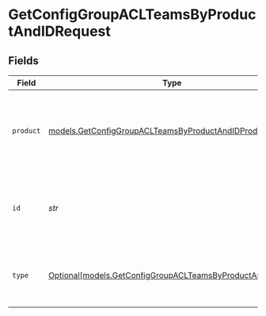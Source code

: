 # GetConfigGroupACLTeamsByProductAndIDRequest


## Fields

| Field                                                                                                              | Type                                                                                                               | Required                                                                                                           | Description                                                                                                        |
| ------------------------------------------------------------------------------------------------------------------ | ------------------------------------------------------------------------------------------------------------------ | ------------------------------------------------------------------------------------------------------------------ | ------------------------------------------------------------------------------------------------------------------ |
| `product`                                                                                                          | [models.GetConfigGroupACLTeamsByProductAndIDProduct](../models/getconfiggroupaclteamsbyproductandidproduct.md)     | :heavy_check_mark:                                                                                                 | Name of the Cribl product that contains the Worker Group or Edge Fleet.                                            |
| `id`                                                                                                               | *str*                                                                                                              | :heavy_check_mark:                                                                                                 | The <code>id</code> of the Worker Group or Edge Fleet to get the team ACL for.                                     |
| `type`                                                                                                             | [Optional[models.GetConfigGroupACLTeamsByProductAndIDType]](../models/getconfiggroupaclteamsbyproductandidtype.md) | :heavy_minus_sign:                                                                                                 | resource type by which to filter access levels                                                                     |